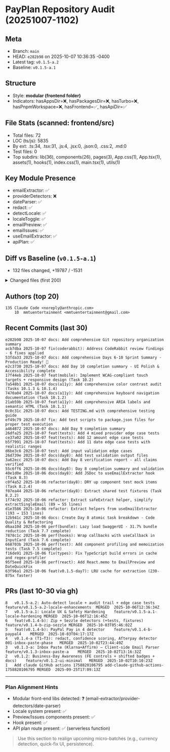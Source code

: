 # PayPlan Repository Audit (20251007-1102)

## Meta
- Branch: `main`
- HEAD: `e282b98` on 2025-10-07 10:36:35 -0400
- Latest tag: `v0.1.5-a.2`
- Baseline: `v0.1.5-a.1`

## Structure
- Style: **modular (frontend folder)**
- Indicators: hasAppsDir=❌, hasPackagesDir=❌, hasTurbo=❌, hasPnpmWorkspace=❌, hasFrontend=✅, hasApiDir=✅

## File Stats (scanned: frontend/src)
- Total files: 72
- LOC (ts/js): 5835
- By ext: .ts:34, .tsx:31, .js:4, .jsx:0, .json:0, .css:2, .md:0
- Test files: 0
- Top subdirs: lib(36), components(26), pages(3), App.css(1), App.tsx(1), assets(1), hooks(1), index.css(1), main.tsx(1), utils(1)

## Key Module Presence
- emailExtractor: ✅
- providerDetectors: ❌
- dateParser: ✅
- redact: ✅
- detectLocale: ✅
- localeToggle: ✅
- emailPreview: ✅
- emailIssues: ✅
- useEmailExtractor: ✅
- apiPlan: ✅

## Diff vs Baseline (`v0.1.5-a.1`)
- 132 files changed, +19787 / -1531

<details><summary>Changed files (first 200)</summary>

- A	.vscode/settings.json
- A	GIT_REPOSITORY_STATUS.md
- M	README.md
- A	REGEX_ANALYSIS.md
- A	TESTING.md
- A	day8-baseline-task822.txt
- A	day8-build-final-task82.txt
- A	day8-final-validation-task82.txt
- A	day8-final-validation.txt
- A	day8-test-results-task813.txt
- A	day8-test-results-task822.txt
- A	day8-test-results-task824.txt
- A	day8-tsc-final-task82.txt
- A	day8-tsc-task822.txt
- A	day8-tsc-task824.txt
- A	frontend/BUNDLE_ANALYSIS.md
- A	frontend/CODE_DUPLICATION_ANALYSIS.md
- A	frontend/COLOR_CONTRAST_AUDIT.md
- A	frontend/COMPONENT_PROFILE.md
- A	frontend/DAYS_6-10_PLAN.md
- A	frontend/DAYS_6-10_SPRINT_SUMMARY.md
- A	frontend/DAY_10_COMPLETION_SUMMARY.md
- A	frontend/DAY_6_ATOMIC_TASKS.md
- A	frontend/DAY_7_ATOMIC_TASKS.md
- A	frontend/DAY_8_ATOMIC_TASKS.md
- A	frontend/DAY_8_COMPLETION_SUMMARY.md
- A	frontend/DAY_8_VERIFICATION.md
- A	frontend/DAY_9_COMPLETION_SUMMARY.md
- A	frontend/KEYBOARD_NAVIGATION.md
- A	frontend/LONG_FUNCTIONS_ANALYSIS.md
- A	frontend/MOBILE_RESPONSIVENESS.md
- A	frontend/PERFORMANCE_BASELINE.md
- A	frontend/REGEX_ANALYSIS.md
- A	frontend/SECURITY_DEBT.md
- A	frontend/day8-build-validation-task81.txt
- A	frontend/day8-final-validation-task81.txt
- A	frontend/day8-test-results-task81.txt
- M	frontend/package-lock.json
- M	frontend/package.json
- M	frontend/src/App.tsx
- A	frontend/src/components/DateQuickFix.tsx
- M	frontend/src/components/EmailInput.tsx
- M	frontend/src/components/EmailIssues.tsx
- M	frontend/src/components/EmailPreview.tsx
- A	frontend/src/components/ErrorAlert.tsx
- A	frontend/src/components/ErrorBoundary.tsx
- A	frontend/src/components/ErrorTest.tsx
- M	frontend/src/components/InputCard.tsx
- A	frontend/src/components/LoadingSpinner.tsx
- M	frontend/src/components/LocaleToggle.tsx
- M	frontend/src/components/RiskFlags.tsx
- M	frontend/src/components/ScheduleTable.tsx
- A	frontend/src/components/SuccessToast.tsx
- M	frontend/src/components/SummaryCard.tsx
- M	frontend/src/components/ui/button.tsx
- M	frontend/src/hooks/useEmailExtractor.ts
- M	frontend/src/lib/email-extractor.ts
- A	frontend/src/lib/extraction/core/types.ts
- A	frontend/src/lib/extraction/extractors/amount.ts
- A	frontend/src/lib/extraction/extractors/autopay.ts
- A	frontend/src/lib/extraction/extractors/currency.ts
- A	frontend/src/lib/extraction/extractors/date.ts
- A	frontend/src/lib/extraction/extractors/index.ts
- A	frontend/src/lib/extraction/extractors/installment.ts
- A	frontend/src/lib/extraction/extractors/late-fee.ts
- A	frontend/src/lib/extraction/helpers/cache.ts
- A	frontend/src/lib/extraction/helpers/confidence-calculator.ts
- A	frontend/src/lib/extraction/helpers/currency.ts
- A	frontend/src/lib/extraction/helpers/date-detector.ts
- A	frontend/src/lib/extraction/helpers/date-reparser.ts
- A	frontend/src/lib/extraction/helpers/domain-validator.ts
- A	frontend/src/lib/extraction/helpers/error-messages.ts
- A	frontend/src/lib/extraction/helpers/error-sanitizer.ts
- A	frontend/src/lib/extraction/helpers/field-extractor.ts
- A	frontend/src/lib/extraction/helpers/index.ts
- A	frontend/src/lib/extraction/helpers/redaction.ts
- A	frontend/src/lib/extraction/helpers/regex-profiler.ts
- A	frontend/src/lib/extraction/helpers/timezone.ts
- A	frontend/src/lib/extraction/providers/detector.ts
- A	frontend/src/lib/extraction/providers/index.ts
- A	frontend/src/lib/extraction/providers/patterns.ts
- D	frontend/src/lib/provider-detectors.ts
- M	frontend/src/main.tsx
- M	frontend/src/pages/Docs.tsx
- A	frontend/src/utils/detect-locale.ts
- A	frontend/tests/fixtures/email-samples.ts
- A	frontend/tests/fixtures/mock-items.ts
- A	frontend/tests/fixtures/providers.ts
- A	frontend/tests/helpers/performance.ts
- A	frontend/tests/integration/cache-integration.test.ts
- A	frontend/tests/integration/quick-fix-flow.test.ts
- A	frontend/tests/performance/cache-benchmark.test.ts
- A	frontend/tests/performance/extraction-benchmark.test.ts
- M	frontend/tests/unit/afterpay-detector.test.ts
- A	frontend/tests/unit/cache.test.ts
- A	frontend/tests/unit/currency.test.ts
- A	frontend/tests/unit/date-quick-fix-memo.test.tsx
- A	frontend/tests/unit/date-quick-fix.test.tsx
- A	frontend/tests/unit/detect-locale.test.ts
- A	frontend/tests/unit/domain-validator.test.ts
- A	frontend/tests/unit/edge-cases-amounts.test.ts
- A	frontend/tests/unit/edge-cases-dates.test.ts
- A	frontend/tests/unit/edge-cases-input.test.ts
- A	frontend/tests/unit/edge-cases-mixed-providers.test.ts
- M	frontend/tests/unit/email-issues-lowconf.test.tsx
- M	frontend/tests/unit/email-preview-confidence.test.tsx
- A	frontend/tests/unit/email-preview-memo.test.tsx
- A	frontend/tests/unit/error-alert.test.tsx
- A	frontend/tests/unit/error-boundary.test.tsx
- A	frontend/tests/unit/error-messages.test.ts
- A	frontend/tests/unit/loading-spinner.test.tsx
- A	frontend/tests/unit/locale-parsing-edge-cases.test.ts
- M	frontend/tests/unit/paypal4-detector.test.ts
- A	frontend/tests/unit/redaction.test.ts
- A	frontend/tests/unit/security-injection.test.ts
- A	frontend/tests/unit/success-toast.test.tsx
- A	frontend/tests/unit/timezone.test.ts
- M	frontend/tests/unit/zip-sezzle-detector.test.ts
- A	ops/deltas/0009_rescue_a_locale.md
- A	ops/deltas/0012_date_quick_fix.md
- M	package-lock.json
- M	package.json
- A	specs/v0.1.5-rescue/COMPREHENSIVE-REVIEW-SUMMARY.md
- A	specs/v0.1.5-rescue/plan.md
- A	specs/v0.1.5-rescue/review-analysis-a2.md
- A	specs/v0.1.5-rescue/spec.md
- A	specs/v0.1.5-rescue/tasks-a2.md
- A	specs/v0.1.5-rescue/tasks.md
- D	tests/integration/email-extraction-flow.test.js
- D	tests/unit/date-parser.test.js
- D	tests/unit/email-extractor.test.js
- D	tests/unit/provider-detectors.test.js

</details>


## Authors (top 20)
```
135	Claude Code <noreply@anthropic.com>
    10	mmtuentertainment <mmtuentertainment@gmail.com>
```

## Recent Commits (last 30)
```
e282b98 2025-10-07 docs: Add comprehensive Git repository organization summary
acb7dba 2025-10-07 fix(coderabbit): Address CodeRabbit review findings - 6 fixes applied
53fda33 2025-10-07 docs: Add comprehensive Days 6-10 Sprint Summary - Production Ready! 🎉
e2c3730 2025-10-07 docs: Add Day 10 completion summary - UI Polish & Accessibility complete
17f44eb 2025-10-07 feat(mobile): Implement WCAG-compliant touch targets + responsive design (Task 10.2)
7a548b1 2025-10-07 docs(a11y): Add comprehensive color contrast audit (Tasks 10.1.3 & 10.1.4)
7470a04 2025-10-07 docs(a11y): Add comprehensive keyboard navigation documentation (Task 10.1.2)
21ab59b 2025-10-07 feat(a11y): Add comprehensive ARIA labels and semantic HTML (Task 10.1.1)
0c0c31c 2025-10-07 docs: Add TESTING.md with comprehensive testing guide
ef49c79 2025-10-07 fix: Add test scripts to package.json files for proper test execution
a464872 2025-10-07 docs: Add Day 9 completion summary
26dfa25 2025-10-07 feat(tests): Add 4 mixed provider edge case tests
ce37a02 2025-10-07 feat(tests): Add 12 amount edge case tests
b5f7991 2025-10-07 feat(tests): Add 11 date edge case tests with realistic ranges
d6be3c6 2025-10-07 test: Add input validation edge cases
26d739e 2025-10-07 docs(day8): Add test validation output files
3a62ecc 2025-10-07 docs: Add Day 8 verification report - all claims verified
55c6ff6 2025-10-06 docs(day8): Day 8 completion summary and validation
40e1d0e 2025-10-06 docs(day8): Add JSDoc to useEmailExtractor hook (Task 8.3)
c0f4a52 2025-10-06 refactor(day8): DRY up component test mock items (Task 8.2.4)
f07ea44 2025-10-06 refactor(day8): Extract shared test fixtures (Task 8.2.2)
1f74c92 2025-10-06 refactor: Extract safeExtract helper, simplify extractSingleEmail (89 → 55 lines)
d1e3586 2025-10-06 refactor: Extract helpers from useEmailExtractor (193 → 153 lines)
12b941c 2025-10-06 docs: Create Day 8 atomic task breakdown - Code Quality & Refactoring
d6aa10d 2025-10-06 perf(bundle): Lazy load SwaggerUI - 31.7% bundle reduction (Task 7.7 complete)
7878c1c 2025-10-06 perf(hooks): Wrap callbacks with useCallback in InputCard (Task 7.6 complete)
668703b 2025-10-06 perf(test): Add component profiling and memoization tests (Task 7.5 complete)
f16de91 2025-10-06 fix(types): Fix TypeScript build errors in cache and regex-profiler
95f5eed 2025-10-06 perf(react): Add React.memo to EmailPreview and DateQuickFix
63f96a1 2025-10-06 feat(v0.1.5-day7): LRU cache for extraction (230-875x faster)
```

## PRs (last 10-30 via gh)
```
8	v0.1.5-a.2: Auto-detect locale + audit trail + edge case tests	feature/v0.1.5-a.2-locale-enhancements	MERGED	2025-10-06T12:36:34Z
7	v0.1.5-a.1: Locale UX & Safety Hardening	feature/v0.1.5-a.1-locale-hardening	MERGED	2025-10-06T12:16:45Z
6	feat(v0.1.4-b): Zip + Sezzle detectors (+tests, fixtures)	feature/v0.1.4-b-zip-sezzle	MERGED	2025-10-03T05:46:02Z
5	feat(v0.1.4-b): PayPal Pay in 4 detector	feature/v0.1.4-b-paypal4	MERGED	2025-10-03T04:17:17Z
4	v0.1.4-a (T1–T3): redact, confidence scoring, Afterpay detector	001-inbox-paste-phase	MERGED	2025-10-02T23:44:49Z
3	v0.1.3-a: Inbox Paste (Klarna+Affirm) — Client-side Email Parser	feature/v0.1.3-inbox-paste-a	MERGED	2025-10-02T13:16:32Z
2	v0.1.2: Business-Day Awareness (FE controls + shifted badges + docs)	feature/v0.1.2-ui-minimal	MERGED	2025-10-02T10:10:23Z
1	Add claude GitHub actions 1758820106795	add-claude-github-actions-1758820106795	MERGED	2025-09-25T17:09:13Z
```

---

### Plan Alignment Hints
- Modular front-end libs detected: ❓ (email-extractor/provider-detectors/date-parser)
- Locale system present: ✅
- Preview/Issues components present: ✅
- Hook present: ✅
- API plan route present: ✅ (serverless function)

> Use this section to realign upcoming micro-batches (e.g., currency detection, quick-fix UI, persistence).
